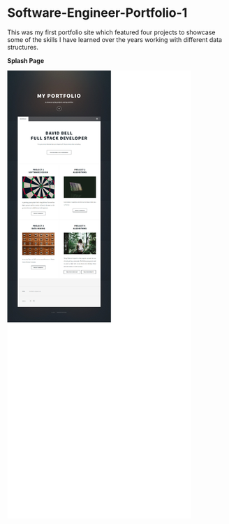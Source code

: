 # Software-Engineer-Portfolio-1

This was my first portfolio site which featured four projects to showcase some of the skills I have learned over the years working with different data structures.

**Splash Page**

![Alt text](https://github.com/davidbell1751/Software-Engineer-Portfolio-1/blob/master/SoftwarePortfolio1.1.JPG?raw=true "Web Page")
